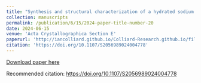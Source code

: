 ```yaml
---
title: "Synthesis and structural characterization of a hydrated sodium caesium tetracosatungstate(VI), Na5Cs19[W24O84].21H2O"
collection: manuscripts
permalink: /publication/6/15/2024-paper-title-number-20
date: 2024-06-15
venue: 'Acta Crystallographica Section E'
paperurl: 'http://iancolliard.github.io/Colliard-Research.github.io/files/paper20.pdf'
citation: 'https://doi.org/10.1107/S2056989024004778'
---
```


<a href='http://iancolliard.github.io/Colliard-Research.github.io/files/paper20.pdf'>Download paper here</a>

Recommended citation: https://doi.org/10.1107/S2056989024004778